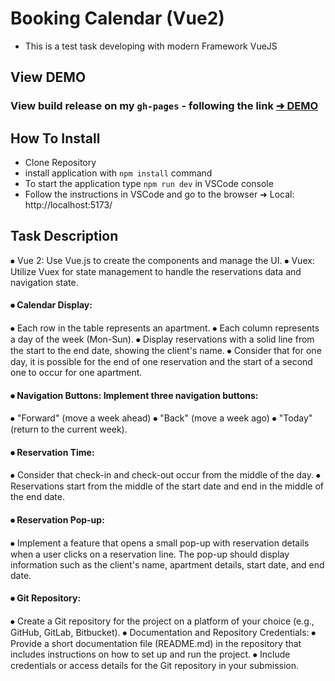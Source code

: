 # Booking Calendar (Vue2)
- This is a test task developing with modern Framework VueJS

## View DEMO 
### View build release on my `gh-pages` - following the link [ ➜ DEMO](https://hustle2live.github.io/Booking-vue2/)

####
## How To Install
- Clone Repository 
- install application with `npm install` command
- To start the application type `npm run dev` in VSCode console  
- Follow the instructions in VSCode and go to the browser ➜ Local:   http://localhost:5173/


## Task Description 
⦁	Vue 2: Use Vue.js to create the components and manage the UI.
⦁	Vuex: Utilize Vuex for state management to handle the reservations data and navigation state.
#### ⦁	Calendar Display:
⦁	Each row in the table represents an apartment.
⦁	Each column represents a day of the week (Mon-Sun).
⦁	Display reservations with a solid line from the start to the end date, showing the client's name.
⦁	Consider that for one day, it is possible for the end of one reservation and the start of a second one to occur for one apartment.
#### ⦁	Navigation Buttons: Implement three navigation buttons: 
⦁	"Forward" (move a week ahead)
⦁	"Back" (move a week ago)
⦁	"Today" (return to the current week).
#### ⦁	Reservation Time:
⦁	Consider that check-in and check-out occur from the middle of the day.
⦁	Reservations start from the middle of the start date and end in the middle of the end date.
#### ⦁	Reservation Pop-up:
⦁	Implement a feature that opens a small pop-up with reservation details when a user clicks on a reservation line. The pop-up should display information such as the client's name, apartment details, start date, and end date.
#### ⦁	Git Repository:
⦁	Create a Git repository for the project on a platform of your choice (e.g., GitHub, GitLab, Bitbucket).
⦁	Documentation and Repository Credentials:
⦁	Provide a short documentation file (README.md) in the repository that includes instructions on how to set up and run the project.
⦁	Include credentials or access details for the Git repository in your submission.
##

